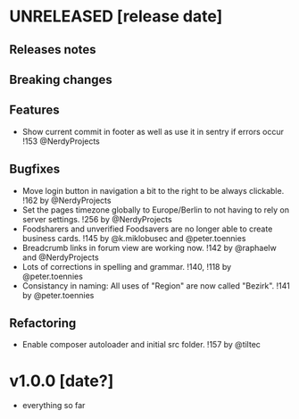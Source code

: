# UNRELEASED [release date]

## Releases notes

## Breaking changes

## Features
- Show current commit in footer as well as use it in sentry if errors occur !153 @NerdyProjects

## Bugfixes
- Move login button in navigation a bit to the right to be always clickable. !162 by @NerdyProjects
- Set the pages timezone globally to Europe/Berlin to not having to rely on server settings. !256 by @NerdyProjects
- Foodsharers and unverified Foodsavers are no longer able to create business cards. !145 by @k.miklobusec and @peter.toennies
- Breadcrumb links in forum view are working now. !142 by @raphaelw and @NerdyProjects
- Lots of corrections in spelling and grammar. !140, !118 by @peter.toennies
- Consistancy in naming: All uses of "Region" are now called "Bezirk". !141 by @peter.toennies

## Refactoring
- Enable composer autoloader and initial src folder. !157 by @tiltec

# v1.0.0 [date?]

* everything so far
